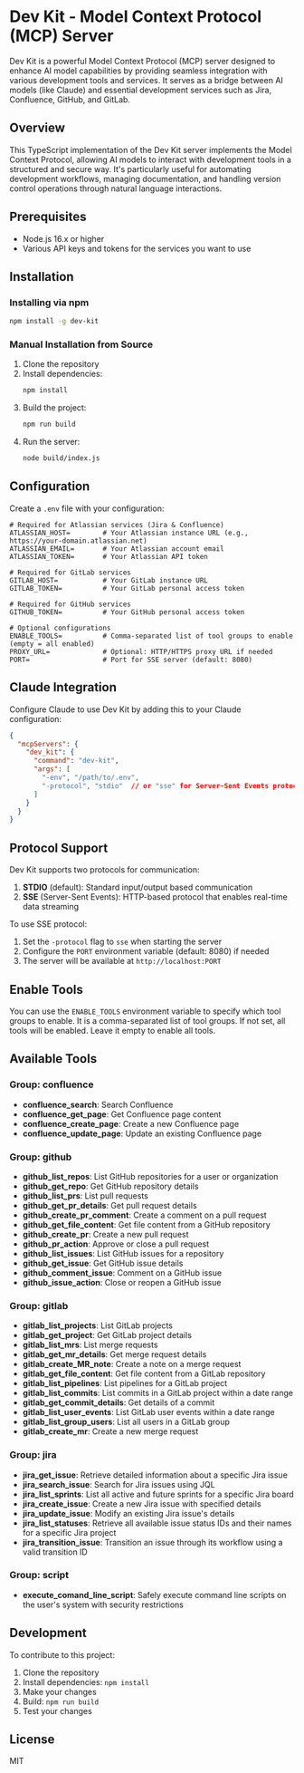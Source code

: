 # Dev Kit - Model Context Protocol (MCP) Server

Dev Kit is a powerful Model Context Protocol (MCP) server designed to enhance AI model capabilities by providing seamless integration with various development tools and services. It serves as a bridge between AI models (like Claude) and essential development services such as Jira, Confluence, GitHub, and GitLab.

## Overview

This TypeScript implementation of the Dev Kit server implements the Model Context Protocol, allowing AI models to interact with development tools in a structured and secure way. It's particularly useful for automating development workflows, managing documentation, and handling version control operations through natural language interactions.

## Prerequisites

* Node.js 16.x or higher
* Various API keys and tokens for the services you want to use

## Installation

### Installing via npm

```bash
npm install -g dev-kit
```

### Manual Installation from Source

1. Clone the repository
2. Install dependencies:
   ```bash
   npm install
   ```
3. Build the project:
   ```bash
   npm run build
   ```
4. Run the server:
   ```bash
   node build/index.js
   ```

## Configuration

Create a `.env` file with your configuration:

```
# Required for Atlassian services (Jira & Confluence)
ATLASSIAN_HOST=        # Your Atlassian instance URL (e.g., https://your-domain.atlassian.net)
ATLASSIAN_EMAIL=       # Your Atlassian account email
ATLASSIAN_TOKEN=       # Your Atlassian API token

# Required for GitLab services
GITLAB_HOST=           # Your GitLab instance URL
GITLAB_TOKEN=          # Your GitLab personal access token

# Required for GitHub services
GITHUB_TOKEN=          # Your GitHub personal access token

# Optional configurations
ENABLE_TOOLS=          # Comma-separated list of tool groups to enable (empty = all enabled)
PROXY_URL=             # Optional: HTTP/HTTPS proxy URL if needed
PORT=                  # Port for SSE server (default: 8080)
```

## Claude Integration

Configure Claude to use Dev Kit by adding this to your Claude configuration:

```json
{
  "mcpServers": {
    "dev_kit": {
      "command": "dev-kit",
      "args": [
        "-env", "/path/to/.env",
        "-protocol", "stdio"  // or "sse" for Server-Sent Events protocol
      ]
    }
  }
}
```

## Protocol Support

Dev Kit supports two protocols for communication:

1. **STDIO** (default): Standard input/output based communication
2. **SSE** (Server-Sent Events): HTTP-based protocol that enables real-time data streaming

To use SSE protocol:

1. Set the `-protocol` flag to `sse` when starting the server
2. Configure the `PORT` environment variable (default: 8080) if needed
3. The server will be available at `http://localhost:PORT`

## Enable Tools

You can use the `ENABLE_TOOLS` environment variable to specify which tool groups to enable. It is a comma-separated list of tool groups. If not set, all tools will be enabled. Leave it empty to enable all tools.

## Available Tools

### Group: confluence

- **confluence_search**: Search Confluence
- **confluence_get_page**: Get Confluence page content
- **confluence_create_page**: Create a new Confluence page
- **confluence_update_page**: Update an existing Confluence page

### Group: github

- **github_list_repos**: List GitHub repositories for a user or organization
- **github_get_repo**: Get GitHub repository details
- **github_list_prs**: List pull requests
- **github_get_pr_details**: Get pull request details
- **github_create_pr_comment**: Create a comment on a pull request
- **github_get_file_content**: Get file content from a GitHub repository
- **github_create_pr**: Create a new pull request
- **github_pr_action**: Approve or close a pull request
- **github_list_issues**: List GitHub issues for a repository
- **github_get_issue**: Get GitHub issue details
- **github_comment_issue**: Comment on a GitHub issue
- **github_issue_action**: Close or reopen a GitHub issue

### Group: gitlab

- **gitlab_list_projects**: List GitLab projects
- **gitlab_get_project**: Get GitLab project details
- **gitlab_list_mrs**: List merge requests
- **gitlab_get_mr_details**: Get merge request details
- **gitlab_create_MR_note**: Create a note on a merge request
- **gitlab_get_file_content**: Get file content from a GitLab repository
- **gitlab_list_pipelines**: List pipelines for a GitLab project
- **gitlab_list_commits**: List commits in a GitLab project within a date range
- **gitlab_get_commit_details**: Get details of a commit
- **gitlab_list_user_events**: List GitLab user events within a date range
- **gitlab_list_group_users**: List all users in a GitLab group
- **gitlab_create_mr**: Create a new merge request

### Group: jira

- **jira_get_issue**: Retrieve detailed information about a specific Jira issue
- **jira_search_issue**: Search for Jira issues using JQL
- **jira_list_sprints**: List all active and future sprints for a specific Jira board
- **jira_create_issue**: Create a new Jira issue with specified details
- **jira_update_issue**: Modify an existing Jira issue's details
- **jira_list_statuses**: Retrieve all available issue status IDs and their names for a specific Jira project
- **jira_transition_issue**: Transition an issue through its workflow using a valid transition ID

### Group: script

- **execute_comand_line_script**: Safely execute command line scripts on the user's system with security restrictions

## Development

To contribute to this project:

1. Clone the repository
2. Install dependencies: `npm install`
3. Make your changes
4. Build: `npm run build`
5. Test your changes

## License

MIT
